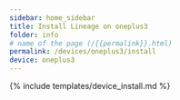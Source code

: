 ```yaml
---
sidebar: home_sidebar
title: Install Lineage on oneplus3
folder: info
# name of the page (/{{permalink}}.html)
permalink: /devices/oneplus3/install
device: oneplus3
---
```

{% include templates/device_install.md %}
